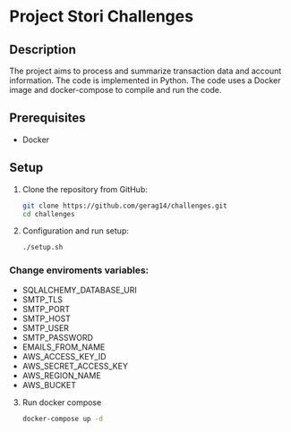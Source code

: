 # Project Stori Challenges

## Description

The project aims to process and summarize transaction data and account information.
The code is implemented in Python. The code uses a Docker image and docker-compose to compile and run the code.

## Prerequisites

- Docker

## Setup

1. Clone the repository from GitHub:

   ```bash
   git clone https://github.com/gerag14/challenges.git
   cd challenges
   ```

2. Configuration and run setup:

   ```bash
   ./setup.sh
   ```

### Change enviroments variables:

- SQLALCHEMY_DATABASE_URI
- SMTP_TLS
- SMTP_PORT
- SMTP_HOST
- SMTP_USER
- SMTP_PASSWORD
- EMAILS_FROM_NAME
- AWS_ACCESS_KEY_ID
- AWS_SECRET_ACCESS_KEY
- AWS_REGION_NAME
- AWS_BUCKET

3. Run docker compose

   ```bash
   docker-compose up -d
   ```
